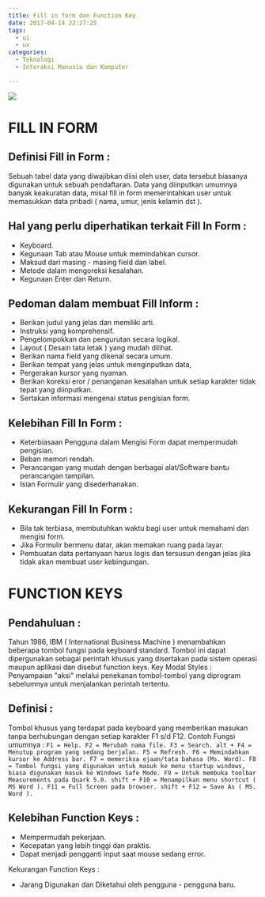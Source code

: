 ```yaml
---
title: Fill in form dan Function Key
date: 2017-04-14 22:27:25
tags:
  - ui
  - ux
categories:
  - Teknologi
  - Interaksi Manusia dan Komputer

---
```

![](/images/ui-ux/Ui-Ux.jpg)
# FILL IN FORM

## Definisi Fill in Form :
   Sebuah tabel data yang diwajibkan diisi oleh user, data tersebut biasanya digunakan untuk sebuah pendaftaran.
   Data yang diinputkan umumnya banyak keakuratan data, misal fill in form memerintahkan user untuk memasukkan data pribadi ( nama, umur, jenis kelamin dst ).



## Hal yang perlu diperhatikan terkait Fill In Form :
   - Keyboard.
   - Kegunaan Tab atau Mouse untuk memindahkan cursor.
   - Maksud dari masing - masing field dan label.
   - Metode dalam mengoreksi kesalahan.
   - Kegunaan Enter dan Return.


## Pedoman dalam membuat Fill Inform :

   - Berikan judul yang jelas dan memiliki arti.
   - Instruksi yang komprehensif.
   - Pengelompokkan dan pengurutan secara logikal.
   - Layout ( Desain tata letak ) yang mudah dilihat.
   - Berikan nama field yang dikenal secara umum.
   - Berikan tempat yang jelas untuk menginputkan data,
   - Pergerakan kursor yang nyaman.
   - Berikan koreksi eror / penanganan kesalahan untuk setiap karakter  tidak tepat yang diinputkan.
   - Sertakan informasi mengenai status pengisian form.


## Kelebihan Fill In Form :

   - Keterbiasaan Pengguna dalam Mengisi Form dapat mempermudah pengisian.
   - Beban memori rendah.
   - Perancangan yang mudah dengan berbagai alat/Software bantu perancangan tampilan.
   - Isian Formulir yang disederhanakan.

## Kekurangan Fill In Form :

   - Bila tak terbiasa, membutuhkan waktu bagi user untuk memahami dan mengisi form.
   - Jika Formulir bermenu datar, akan memakan ruang pada layar.
   - Pembuatan data pertanyaan harus logis dan tersusun dengan jelas jika tidak akan membuat user kebingungan.


# FUNCTION KEYS

## Pendahuluan :
   Tahun 1986, IBM ( International Business Machine ) menambahkan beberapa tombol fungsi pada keyboard standard. Tombol ini dapat dipergunakan sebagai perintah khusus yang disertakan pada sistem operasi maupun aplikasi dan disebut function keys.
   Key Modal Styles : Penyampaian "aksi" melalui penekanan tombol-tombol yang diprogram sebelumnya untuk menjalankan perintah tertentu.

## Definisi :
  Tombol khusus yang terdapat pada keyboard yang memberikan masukan tanpa berhubungan dengan setiap karakter F1 s/d F12. Contoh Fungsi umumnya :
     ```
     F1 = Help.
     F2 = Merubah nama file.
     F3 = Search.
     alt + F4 = Menutup program yang sedang berjalan.
     F5 = Refresh.
     F6 = Memindahkan kursor ke Address bar.
     F7 = memeriksa ejaan/tata bahasa (Ms. Word).
     F8 = Tombol fungsi yang digunakan untuk masuk ke menu startup windows, biasa digunakan masuk ke Windows Safe Mode.
     F9 = Untuk membuka toolbar Measurements pada Quark 5.0.
     shift + F10 = Menampilkan menu shortcut ( MS Word ).
     F11 = Full Screen pada browser.
     shift + F12 = Save As ( MS. Word ).
     ```

## Kelebihan Function Keys :
   - Mempermudah pekerjaan.
   - Kecepatan yang lebih tinggi dan praktis.
   - Dapat menjadi pengganti input saat mouse sedang error.


Kekurangan Function Keys :
   - Jarang Digunakan dan Diketahui oleh pengguna - pengguna baru.

